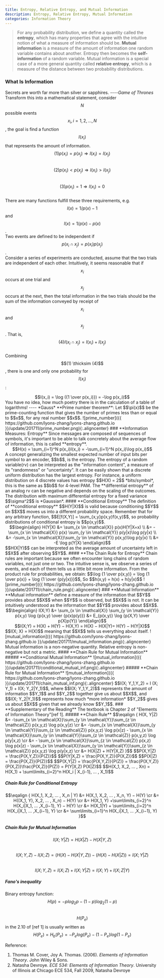```yaml
---
title: Entropy, Relative Entropy, and Mutual Information
description: Entropy, Relative Entropy, Mutual Information
categories: Information Theory
---
```


>  For any probability distribution, we define a quantity called the **entropy**, which has many properties that agree with the intuitive notion of what a measure of information should be. **Mutual information** is a measure of the amount of information one random variable contains about another. Entropy then becomes the **self-information** of a random variable. Mutual information is a special case of a more general quantity called **relative entropy**, which is a measure of the distance between two probability distributions.  
   
### **What Is Information**  
Secrets are worth far more than silver or sapphires.  ----*Game of Thrones*  
Transform this into a mathematical statement, consider $$N$$ possible events $$x_i, i = 1, 2, ... , N$$, the goal is find a function $$I(x_i)$$ that represents the amount of information.   
$$(1) p(x_i) = p(x_j) \Rightarrow I(x_i) = I(x_j)$$   
$$(2) p(x_i) < p(x_j) \Rightarrow I(x_i) > I(x_j)$$   
$$(3) p(x_i) = 1 \Rightarrow I(x_i) = 0$$   
There are many functions fulfill these three requirements, e.g. $$I(x)=1/p(x) - 1$$ and $$I(x)= 1/p(x) - p(x)$$.   
Two events are defined to be independent if $$p(x_i \cap x_j) = p(x_i)p(x_j)$$.   
Consider a series of experiments are conducted, assume that the two trials are independent of each other. Intuitively, it seems reasonable that if $$x_i$$ occurs at one trial and $$x_j$$ occurs at the next, then the total information in the two trials should be the sum of the information conveyed by receipt of $$x_i$$ and $$x_j$$. That is,   
$$(4) I(x_i \cap x_j) = I(x_i) + I(x_j)$$   
Combining $$(1) \thicksim (4)$$, there is one and only one probability for $$I(x_i)$$:   
<center>$$I(x_i) = \log ({1 \over p(x_i)}) = -\log p(x_i)$$</center>
You have no idea, how much poetry there is in the calculation of a table of logarithms!  ---- *Gauss*   
**Prime number theorem**:
Let $$\pi(x)$$ be the prime-counting function that gives the number of primes less than or equal to $$x$$, for any real number $$x$$.   
![prime_number]({{ https://github.com/lyons-zhang/lyons-zhang.github.io }}/update/201711/prime_number.png){:.aligncenter}  
### **Information Measures: Entropy**  
Since messages are composed of sequences of symbols, it's important to be able to talk concretely about the average flow of information, this is called **entropy**.   
<center>$$H(x) = \sum_{i=1}^N p(x_i)I(x_i) = -\sum_{i=1}^N p(x_i)\log p(x_i)$$</center>
A concept generalizing the smallest expected number of input bits per symbol to an encoder, $$b$$, is the entropy.   
The entropy of a random variable(rv) can be interpreted as the "information content", a measure of its "randomness" or "uncertainty".   
It can be easily shown that a discrete uniform distribution has the largest entropy. For instance, a uniform distribution on 4 discrete values has entropy $$H(X) = 2$$ *bits/symbol*, this is the same as $$b$$ for 4-level PAM.   
The **differential entropy** of an analog rv can be negative and depends on the scaling of the outcomes.   
The distribution with maximum differential entropy for a fixed variance $$\sigma^2$$ is *Gaussian*.   
#### **Conditional Entropy**   
The definition of **conditional entropy** $$H(Y|X)$$ is valid because conditioning $$Y$$ on $$X$$ moves us into a different probability space.   
Remember that for any arbitrary function, $$E[f(X,Y)] = \sum_{x,y}p(x,y)f(x,y)$$, so probability distributions of conditional entropy is $$p(x,y)$$.   
<center>$$\begin{align} H(Y|X) &= \sum_{x \in \mathcal{X}} p(x)H(Y|X=x) \\ &= -\sum_{x \in \mathcal{X}} p(x) \sum_{y \in \mathcal{Y}} p(y|x)\log p(y|x) \\ &= -\sum_{x \in \mathcal{X}}\sum_{y \in \mathcal{Y}} p(x,y)\log p(y|x) \\ &= -E \log p(Y|X) \end{align}$$</center>
$$H(X|Y)$$ can be interpreted as the average amount of uncertainty left in $$X$$ after observing $$Y$$.   
#### **The Chain Rule for Entropy**   
Chain rules are important because we often encounter long chains of random variables, not just one or two.   
The intuitive sense is, we observe a series of events, and each of them tells us a little bit more information.   
From the product rule for probabilities, we obtain: $$\log {1 \over p(x,y)} = \log {1 \over p(x)} + \log {1 \over {p(y|x)}}$$, So   
$$h(x,y) = h(x) + h(y|x)$$   
![prime_number]({{ https://github.com/lyons-zhang/lyons-zhang.github.io }}/update/201711/chain_rule.png){:.aligncenter}  
### **Mutual Information**  
**Mutual information** define a measure of the information that $$Y$$ provides about $$X$$ when $$Y$$ is observed, but $$X$$ is not.   
It can be intuitively understood as the information that $$Y$$ provides about $$X$$.    
<center>$$\begin{align} I(X;Y) &= \sum_{x \in \mathcal{X}} \sum_{y \in \mathcal{Y}} p(x,y) \log {p(x,y) \over {p(x)p(y)}} &= E_{p(x,y)} \log {p(X,Y) \over p(X)p(Y)} \end{align}$$</center>
<center>$$I(X;Y) = H(X) + H(Y) − H(X,Y) = H(X) − H(X|Y)= H(Y) − H(Y|X)$$</center>   
$$I(X; X) = H(X)$$ meaning that $$X$$ tells us everything about itself.   
![mutual_information]({{ https://github.com/lyons-zhang/lyons-zhang.github.io }}/update/201711/mutual_information.png){:.aligncenter}   
Mutual information is a non-negative quantity. Relative entropy is non-negative but not a metric.   
#### **Chain Rule for Mutual Information**  
##### **Conditional Mutual Information**  
![mutual_information]({{ https://github.com/lyons-zhang/lyons-zhang.github.io }}/update/201711/conditional_mutual_inf.png){:.aligncenter}   
##### **Chain Rule for Mutual Information** 
![mutual_information]({{ https://github.com/lyons-zhang/lyons-zhang.github.io }}/update/201711/chain_mutual_inf.png){:.aligncenter}   
$$I(X; Y_1,Y_2) = I (X; Y_1) + I(X; Y_2|Y_1)$$, where $$I(X; Y_1,Y_2)$$ represents the amount of information $$Y_1$$ and $$Y_2$$ together give us about $$X$$, and $$I(X; Y_2|Y_1)$$ represents how much *more information* $$Y_2$$ gives us about $$X$$ given that we already know $$Y_1$$.   
### **Supplementary of the Reading**    
The textbook is Chapter 2 of "Elements of Information Theory"[ref 1].    
##### **Chain Rule**  
$$\eqalign { H(X, Y|Z) &= -\sum_{x \in \mathcal{X}}\sum_{y \in \mathcal{Y}}\sum_{z \in \mathcal{Z}} p(x,y,z) \log p(x,y|z) \cr 
&= -\sum_{x \in \mathcal{X}}\sum_{y \in \mathcal{Y}}\sum_{z \in \mathcal{Z}} p(x,y,z) \log p(x|z) - \sum_{x \in \mathcal{X}}\sum_{y \in \mathcal{Y}}\sum_{z \in \mathcal{Z}} p(x,y,z) \log p(y|x,z) \cr 
&= - \sum_{x \in \mathcal{X}}\sum_{z \in \mathcal{Z}} p(x,z) \log p(x|z) - \sum_{x \in \mathcal{X}}\sum_{y \in \mathcal{Y}}\sum_{z \in \mathcal{Z}} p(x,y,z) \log p(y|x,z) \cr 
&= H(X|Z) + H(Y|X,Z) }$$   
$$P(X,Y|Z) = \frac{P(X,Y,Z)}{P(Z)}$$   
$$P(Y|X,Z) = \frac{P(X,Y,Z)}{P(X,Z)}$$   
$$P(X|Z) = \frac{P(X,Z)}{P(Z)}$$   
$$P(X,Y|Z) = \frac{P(X,Y,Z)}{P(Z)} = \frac{P(X,Y,Z)}{P(X,Z)}\frac{P(X,Z)}{P(Z)} = P(Y|X,Z) P(X|Z)$$   
$$H(X_1, X_2, ... , Xn) = H(X_1) + \sum\limits_{i=2}^n H(X_i | X_{i-1}, ... , X_1)$$   
   
##### **Chain Rule for Conditional Entropy**  
$$\eqalign { H(X_1, X_2, ... , X_n | Y) &= H(X_1, X_2, ... , X_n, Y) − H(Y) \cr &= H((X_1, Y), X_2, ... , X_n) − H(Y) \cr &= H(X_1, Y) +\sum\limits_{i=2}^n H(X_i|X_1, ... ,X_{i−1}, Y) − H(Y) \cr &= H(X_1|Y) + \sum\limits_{i=2}^n H(X_i|X_1, ... ,X_{i−1}, Y) \cr &= \sum\limits_{i=1}^n H(X_i|X_1, ... ,X_{i−1}, Y) }$$   
   
##### **Chain Rule for Mutual Information**  
$$I(X; Y|Z) = H(X|Z) − H(X|Y,Z)$$   
$$I(X; Y,Z) - I(X; Z) = ( H(X) − H(X|Y,Z) ) - ( H(X) − H(X|Z) ) = I(X; Y|Z)$$   
$$I(X; Y,Z) = I(X; Z) + I(X; Y|Z) = I(X; Y) + I(X; Z|Y)$$   
   
##### **Fano's inequality**   
Binary entropy function: $$H(p) = −plog_2p − (1−p)log_2(1−p)$$   
$$H(P_e)$$ in the 2.10 of [ref 1] is usually written as   
$$H(P_e) = H_b(P_e) = -P_e log(P_e) - (1-P_e) log(1-P_e)$$

Reference:  
1. Thomas M. Cover, Joy A. Thomas. (2006). *Elements of Information Theory*. John Wiley & Sons. 
2. Natasha Devroye. *ECE 534: Elements of Information Theory*. University of Illinois at Chicago ECE 534, Fall 2009, Natasha Devroye